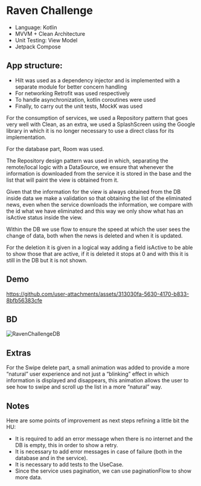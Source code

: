 # Raven Challenge

* Language: Kotlin
* MVVM + Clean Architecture
* Unit Testing: View Model
* Jetpack Compose

## App structure:

* Hilt was used as a dependency injector and is implemented with a separate module for better concern handling
* For networking Retrofit was used respectively
* To handle asynchronization, kotlin coroutines were used
* Finally, to carry out the unit tests, MockK was used

For the consumption of services, we used a Repository pattern that goes very well with Clean, as an extra, we used a SplashScreen using the Google library in which it is no longer necessary to use a direct class for its implementation.

For the database part, Room was used. 

The Repository design pattern was used in which, separating the remote/local logic with a DataSource, we ensure that whenever the information is downloaded from the service it is stored in the base and the list that will paint the view is obtained from it.

Given that the information for the view is always obtained from the DB inside data we make a validation so that obtaining the list of the eliminated news, even when the service downloads the information, we compare with the id what we have eliminated and this way we only show what has an isActive status inside the view.

Within the DB we use flow to ensure the speed at which the user sees the change of data, both when the news is deleted and when it is updated.

For the deletion it is given in a logical way adding a field isActive to be able to show those that are active, if it is deleted it stops at 0 and with this it is still in the DB but it is not shown.


## Demo

https://github.com/user-attachments/assets/313030fa-5630-4170-b833-8bfb56383cfe


## BD


![RavenChallengeDB](https://github.com/user-attachments/assets/8535a3f0-a526-48cf-be57-d51cc89e7048)



## Extras

For the Swipe delete part, a small animation was added to provide a more “natural” user experience and not just a “blinking” effect in which information is displayed and disappears, this animation allows the user to see how to swipe and scroll up the list in a more “natural” way.

## Notes

Here are some points of improvement as next steps refining a little bit the HU:

* It is required to add an error message when there is no internet and the DB is empty, this in order to show a retry.
* It is necessary to add error messages in case of failure (both in the database and in the service).
* It is necessary to add tests to the UseCase.
* Since the service uses pagination, we can use paginationFlow to show more data. 



